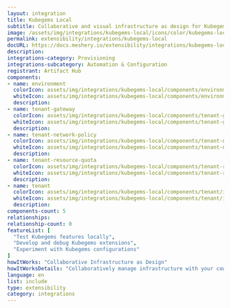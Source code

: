 ```yaml
---
layout: integration
title: Kubegems Local
subtitle: Collaborative and visual infrastructure as design for Kubegems Local
image: /assets/img/integrations/kubegems-local/icons/color/kubegems-local-color.svg
permalink: extensibility/integrations/kubegems-local
docURL: https://docs.meshery.io/extensibility/integrations/kubegems-local
description: 
integrations-category: Provisioning
integrations-subcategory: Automation & Configuration
registrant: Artifact Hub
components: 
- name: environment
  colorIcon: assets/img/integrations/kubegems-local/components/environment/icons/color/environment-color.svg
  whiteIcon: assets/img/integrations/kubegems-local/components/environment/icons/white/environment-white.svg
  description: 
- name: tenant-gateway
  colorIcon: assets/img/integrations/kubegems-local/components/tenant-gateway/icons/color/tenant-gateway-color.svg
  whiteIcon: assets/img/integrations/kubegems-local/components/tenant-gateway/icons/white/tenant-gateway-white.svg
  description: 
- name: tenant-network-policy
  colorIcon: assets/img/integrations/kubegems-local/components/tenant-network-policy/icons/color/tenant-network-policy-color.svg
  whiteIcon: assets/img/integrations/kubegems-local/components/tenant-network-policy/icons/white/tenant-network-policy-white.svg
  description: 
- name: tenant-resource-quota
  colorIcon: assets/img/integrations/kubegems-local/components/tenant-resource-quota/icons/color/tenant-resource-quota-color.svg
  whiteIcon: assets/img/integrations/kubegems-local/components/tenant-resource-quota/icons/white/tenant-resource-quota-white.svg
  description: 
- name: tenant
  colorIcon: assets/img/integrations/kubegems-local/components/tenant/icons/color/tenant-color.svg
  whiteIcon: assets/img/integrations/kubegems-local/components/tenant/icons/white/tenant-white.svg
  description: 
components-count: 5
relationships: 
relationship-count: 0
featureList: [
  "Test Kubegems features locally",
  "Develop and debug Kubegems extensions",
  "Experiment with Kubegems configurations"
]
howItWorks: "Collaborative Infrastructure as Design"
howItWorksDetails: "Collaboratively manage infrastructure with your coworkers synchronously sharing the same designs."
language: en
list: include
type: extensibility
category: integrations
---
```

